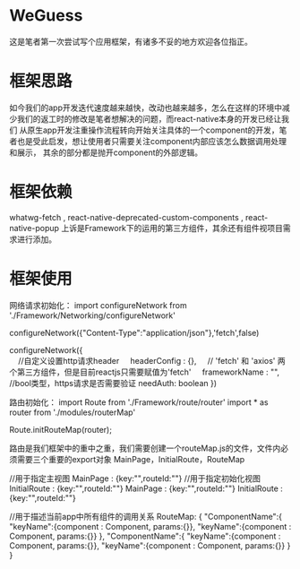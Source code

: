 # WeGuess
这是笔者第一次尝试写个应用框架，有诸多不妥的地方欢迎各位指正。

# 框架思路
如今我们的app开发迭代速度越来越快，改动也越来越多，怎么在这样的环境中减少我们的返工时的修改是笔者想解决的问题，而react-native本身的开发已经让我们
从原生app开发注重操作流程转向开始关注具体的一个component的开发，笔者也是受此启发，想让使用者只需要关注component内部应该怎么数据调用处理和展示，
其余的部分都是抛开component的外部逻辑。

# 框架依赖
whatwg-fetch , react-native-deprecated-custom-components , react-native-popup
上诉是Framework下的运用的第三方组件，其余还有组件视项目需求进行添加。

# 框架使用

网络请求初始化：
import configureNetwork from './Framework/Networking/configureNetwork'

configureNetwork({"Content-Type":"application/json"},'fetch',false)

configureNetwork({  
     //自定义设置http请求header
     headerConfig : {},
     // 'fetch' 和 'axios' 两个第三方组件，但是目前reactjs只需要赋值为'fetch'
     frameworkName : "",
     //bool类型，https请求是否需要验证
     needAuth: boolean
})

路由初始化：
import Route from './Framework/route/router'
import * as router from './modules/routerMap'

Route.initRouteMap(router);

路由是我们框架中的重中之重，我们需要创建一个routeMap.js的文件，文件内必须需要三个重要的export对象
MainPage，InitialRoute，RouteMap

//用于指定主视图
MainPage : {key:"",routeId:""}
//用于指定初始化视图
InitialRoute : {key:"",routeId:""}
MainPage : {key:"",routeId:""}
InitialRoute : {key:"",routeId:""}

//用于描述当前app中所有组件的调用关系
RouteMap: {
    "ComponentName":{
      "keyName":{component : Component, params:{}},
      "keyName":{component : Component, params:{}}
    },
    "ComponentName":{
      "keyName":{component : Component, params:{}},
      "keyName":{component : Component, params:{}}
    }
}

